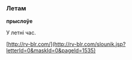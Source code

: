 ### Летам
**прыслоўе**

У летні час.

<a rel="author">[http://rv-blr.com/](http://rv-blr.com/slounik.jsp?letterId=0&maskId=0&pageId=1535)</a>
